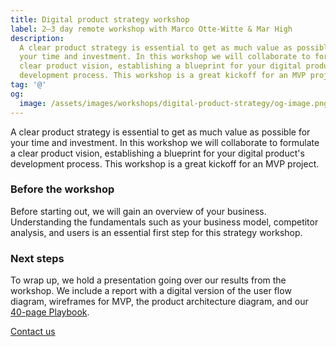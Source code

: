 ```yaml
---
title: Digital product strategy workshop
label: 2–3 day remote workshop with Marco Otte-Witte & Mar High
description:
  A clear product strategy is essential to get as much value as possible for
  your time and investment. In this workshop we will collaborate to formulate a
  clear product vision, establishing a blueprint for your digital product's
  development process. This workshop is a great kickoff for an MVP project.
tag: '@'
og:
  image: /assets/images/workshops/digital-product-strategy/og-image.png
---
```


A clear product strategy is essential to get as much value as possible for your
time and investment. In this workshop we will collaborate to formulate a clear
product vision, establishing a blueprint for your digital product's development
process. This workshop is a great kickoff for an MVP project.

<!--break-->

### Before the workshop

Before starting out, we will gain an overview of your business. Understanding
the fundamentals such as your business model, competitor analysis, and users is
an essential first step for this strategy workshop.

<!--break-->

### Next steps

To wrap up, we hold a presentation going over our results from the workshop. We
include a report with a digital version of the user flow diagram, wireframes for
MVP, the product architecture diagram, and our [40-page Playbook](/playbook/).

<!--break-->

<div layout:class="full" offset:class="after-21">
<CallToAction
  @title="Interested in digital product strategy?"
  @text="Request a call to learn more about our workshop"
  @label="Get in touch with us"
>
  <a href="/contact/" button:scope>
    Contact us
  </a>
</CallToAction>
</div>
